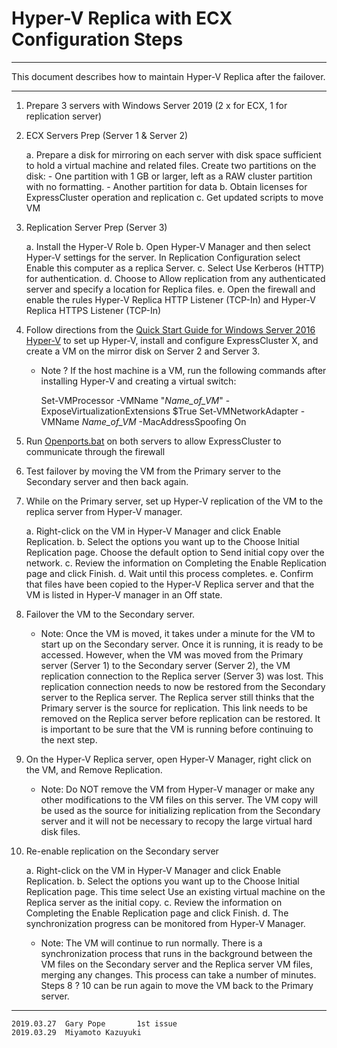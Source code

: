 # Hyper-V Replica with ECX Configuration Steps

----

This document describes how to maintain Hyper-V Replica after the failover.

---- 

1.	Prepare 3 servers with Windows Server 2019 (2 x for ECX, 1 for replication server)

2.	ECX Servers Prep (Server 1 & Server 2)

	a.	Prepare a disk for mirroring on each server with disk space sufficient to hold a virtual machine and related files. Create two partitions on the disk:
		- One partition with 1 GB or larger, left as a RAW cluster partition with no formatting. 
		- Another partition for data
	b.	Obtain licenses for ExpressCluster operation and replication
	c.	Get updated scripts to move VM

3.	Replication Server Prep (Server 3)

	a.	Install the Hyper-V Role
	b.	Open Hyper-V Manager and then select Hyper-V settings for the server. In Replication Configuration select Enable this computer as a replica Server.
	c.	Select Use Kerberos (HTTP) for authentication.
	d.	Choose to Allow replication from any authenticated server and specify a location for Replica files.
	e.	Open the firewall and enable the rules Hyper-V Replica HTTP Listener (TCP-In) and Hyper-V Replica HTTPS Listener (TCP-In)

4.	Follow directions from the [Quick Start Guide for Windows Server 2016 Hyper-V](https://www.nec.com/en/global/prod/expresscluster/en/support/Setup.html#Virtualization) to set up Hyper-V, install and configure ExpressCluster X, and create a VM on the mirror disk on Server 2 and Server 3.

	* Note ? If the host machine is a VM, run the following commands after installing Hyper-V and creating a virtual switch:

		Set-VMProcessor -VMName "*Name_of_VM*" -ExposeVirtualizationExtensions $True
		Set-VMNetworkAdapter -VMName *Name_of_VM* -MacAddressSpoofing On

5.	Run [Openports.bat](https://github.com/EXPRESSCLUSTER/Tools/archive/master.zip) on both servers to allow ExpressCluster to communicate through the firewall

6.	Test failover by moving the VM from the Primary server to the Secondary server and then back again.

7.	While on the Primary server, set up Hyper-V replication of the VM to the replica server from Hyper-V manager.

	a.	Right-click on the VM in Hyper-V Manager and click Enable Replication.
	b.	Select the options you want up to the Choose Initial Replication page. Choose the default option to Send initial copy over the network.
	c.	Review the information on Completing the Enable Replication page and click Finish.
	d.	Wait until this process completes.
	e.	Confirm that files have been copied to the Hyper-V Replica server and that the VM is listed in Hyper-V manager in an Off state.

8.	Failover the VM to the Secondary server.
	* Note: Once the VM is moved, it takes under a minute for the VM to start up on the Secondary server. Once it is running, it is ready to be accessed.  However, when the VM was moved from the Primary server (Server 1) to the Secondary server (Server 2), the VM replication connection to the Replica server (Server 3) was lost. This replication connection needs to now be restored from the Secondary server to the Replica server. The Replica server still thinks that the Primary server is the source for replication. This link needs to be removed on the Replica server before replication can be restored. It is important to be sure that the VM is running before continuing to the next step.

9.	On the Hyper-V Replica server, open Hyper-V Manager, right click on the VM, and Remove Replication.
	* Note: Do NOT remove the VM from Hyper-V manager or make any other modifications to the VM files on this server. The VM copy will be used as the source for initializing replication from the Secondary server and it will not be necessary to recopy the large virtual hard disk files.

10.	Re-enable replication on the Secondary server

	a.	Right-click on the VM in Hyper-V Manager and click Enable Replication.
	b.	Select the options you want up to the Choose Initial Replication page. This time select Use an existing virtual machine on the Replica server as the initial copy.
	c.	Review the information on Completing the Enable Replication page and click Finish.
	d.	The synchronization progress can be monitored from Hyper-V Manager.
	* Note: The VM will continue to run normally. There is a synchronization process that runs in the background between the VM files on the Secondary server and the Replica server VM files, merging any changes. This process can take a number of minutes. Steps 8 ? 10 can be run again to move the VM back to the Primary server.

---
	2019.03.27	Gary Pope		1st issue  
	2019.03.29	Miyamoto Kazuyuki

